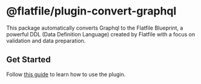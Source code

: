 # @flatfile/plugin-convert-graphql

This package automatically converts Graphql to the Flatfile Blueprint, a powerful DDL (Data Definition Language) created by Flatfile with a focus on validation and data preparation.

## Get Started

Follow [this guide](https://flatfile.com/docs/plugins/schemas/convert-graphql) to learn how to use the plugin.